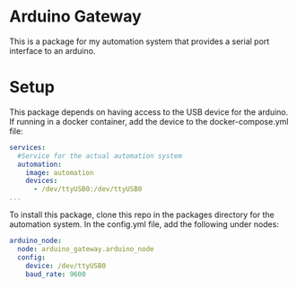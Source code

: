 # Arduino Gateway

This is a package for my automation system that provides a serial port interface to an arduino.

# Setup

This package depends on having access to the USB device for the arduino. If running in a docker
container, add the device to the docker-compose.yml file:

```yaml
services:
  #Service for the actual automation system
  automation:
    image: automation
    devices:
      - /dev/ttyUSB0:/dev/ttyUSB0
...
```

To install this package, clone this repo in the packages directory for the
automation system. In the config.yml file, add the following under nodes:

```yaml
arduino_node:
  node: arduino_gateway.arduino_node
  config:
    device: /dev/ttyUSB0
    baud_rate: 9600
```

